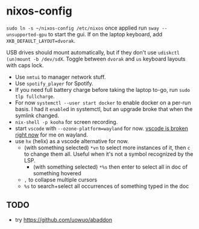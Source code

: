 # nixos-config

`sudo ln -s ~/nixos-config /etc/nixos`
once applied run `sway --unsupported-gpu` to start the gui. If on the laptop keyboard, add `XKB_DEFAULT_LAYOUT=dvorak`.

USB drives should mount automatically, but if they don't use `udiskctl (un)mount -b /dev/sdX`.
Toggle between `dvorak` and `us` keyboard layouts with caps lock.

- Use `nmtui` to manager network stuff.
- Use `spotify_player` for Spotify.
- If you need full battery charge before taking the laptop to-go, run `sudo tlp fullcharge`.
- For now `systemctl --user start docker` to enable docker on a per-run basis. I had it `enable`d in systemctl, but an upgrade broke that when the symlink changed.
- `nix-shell -p kooha` for screen recording.
- start `vscode` with `--ozone-platform=wayland` for now. [vscode is broken right now](https://github.com/NixOS/nixpkgs/issues/246509) for me on wayland.
- use `hx` (helix) as a vscode alternative for now.
  - (with something selected) `*vn` to select more instances of it, then `c` to change them all. Useful when it's not a symbol recognized by the LSP.
    - (with something selected) `*%s` then enter to select all in doc of something hovered
  - `,` to collapse multiple cursors
  - `%s` to search+select all occurrences of something typed in the doc

## TODO

- try https://github.com/uowuo/abaddon
